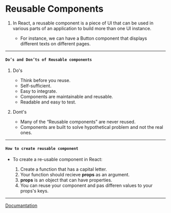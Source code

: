 # Reusable Components

1. In React, a reusable component is a piece of UI that can be used in various parts of an application to build more than one UI instance.

   - For instance, we can have a Button component that displays different texts on different pages.

---

#### `Do’s and Don’ts of Reusable components`

1. Do's

   - Think before you reuse.
   - Self-sufficient.
   - Easy to integrate.
   - Components are maintainable and reusable.
   - Readable and easy to test.

2. Dont's
   - Many of the “Reusable components” are never reused.
   - Components are built to solve hypothetical problem and not the real ones.

---

#### `How to create reusable component`

- To create a re-usable component in React:

  1. Create a function that has a capital letter.
  2. Your function should recieve **props** as an argument.
  3. **props** is an object that can have properties.
  4. You can reuse your component and pas differen values to your props's keys.

---

[Documantation](https://medium.com/ "visit website")
